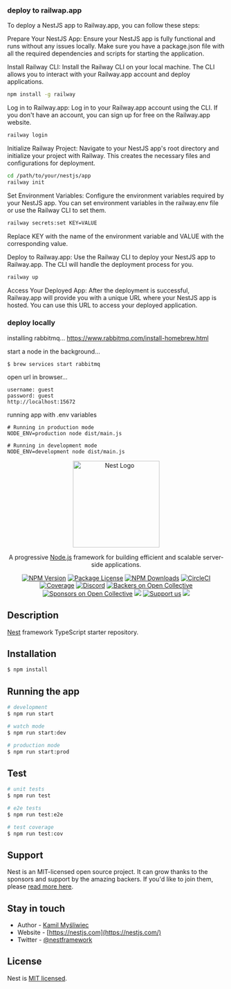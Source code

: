 
### deploy to railwap.app
To deploy a NestJS app to Railway.app, you can follow these steps:

Prepare Your NestJS App:
Ensure your NestJS app is fully functional and runs without any issues locally. Make sure you have a package.json file with all the required dependencies and scripts for starting the application.

Install Railway CLI:
Install the Railway CLI on your local machine. The CLI allows you to interact with your Railway.app account and deploy applications.

```bash
npm install -g railway
```
Log in to Railway.app:
Log in to your Railway.app account using the CLI. If you don't have an account, you can sign up for free on the Railway.app website.

```bash
railway login
```
Initialize Railway Project:
Navigate to your NestJS app's root directory and initialize your project with Railway. This creates the necessary files and configurations for deployment.

```bash
cd /path/to/your/nestjs/app
railway init
```
Set Environment Variables:
Configure the environment variables required by your NestJS app. You can set environment variables in the railway.env file or use the Railway CLI to set them.

```bash
railway secrets:set KEY=VALUE
```
Replace KEY with the name of the environment variable and VALUE with the corresponding value.

Deploy to Railway.app:
Use the Railway CLI to deploy your NestJS app to Railway.app. The CLI will handle the deployment process for you.
```bash
railway up
```
Access Your Deployed App:
After the deployment is successful, Railway.app will provide you with a unique URL where your NestJS app is hosted. You can use this URL to access your deployed application.

### deploy locally
installing rabbitmq...
https://www.rabbitmq.com/install-homebrew.html

start a node in the background...
```
$ brew services start rabbitmq
```

open url in browser...
```
username: guest
password: guest
http://localhost:15672
```

running app with .env variables
```
# Running in production mode
NODE_ENV=production node dist/main.js

# Running in development mode
NODE_ENV=development node dist/main.js
```

<p align="center">
  <a href="http://nestjs.com/" target="blank"><img src="https://nestjs.com/img/logo-small.svg" width="200" alt="Nest Logo" /></a>
</p>

[circleci-image]: https://img.shields.io/circleci/build/github/nestjs/nest/master?token=abc123def456
[circleci-url]: https://circleci.com/gh/nestjs/nest

  <p align="center">A progressive <a href="http://nodejs.org" target="_blank">Node.js</a> framework for building efficient and scalable server-side applications.</p>
    <p align="center">
<a href="https://www.npmjs.com/~nestjscore" target="_blank"><img src="https://img.shields.io/npm/v/@nestjs/core.svg" alt="NPM Version" /></a>
<a href="https://www.npmjs.com/~nestjscore" target="_blank"><img src="https://img.shields.io/npm/l/@nestjs/core.svg" alt="Package License" /></a>
<a href="https://www.npmjs.com/~nestjscore" target="_blank"><img src="https://img.shields.io/npm/dm/@nestjs/common.svg" alt="NPM Downloads" /></a>
<a href="https://circleci.com/gh/nestjs/nest" target="_blank"><img src="https://img.shields.io/circleci/build/github/nestjs/nest/master" alt="CircleCI" /></a>
<a href="https://coveralls.io/github/nestjs/nest?branch=master" target="_blank"><img src="https://coveralls.io/repos/github/nestjs/nest/badge.svg?branch=master#9" alt="Coverage" /></a>
<a href="https://discord.gg/G7Qnnhy" target="_blank"><img src="https://img.shields.io/badge/discord-online-brightgreen.svg" alt="Discord"/></a>
<a href="https://opencollective.com/nest#backer" target="_blank"><img src="https://opencollective.com/nest/backers/badge.svg" alt="Backers on Open Collective" /></a>
<a href="https://opencollective.com/nest#sponsor" target="_blank"><img src="https://opencollective.com/nest/sponsors/badge.svg" alt="Sponsors on Open Collective" /></a>
  <a href="https://paypal.me/kamilmysliwiec" target="_blank"><img src="https://img.shields.io/badge/Donate-PayPal-ff3f59.svg"/></a>
    <a href="https://opencollective.com/nest#sponsor"  target="_blank"><img src="https://img.shields.io/badge/Support%20us-Open%20Collective-41B883.svg" alt="Support us"></a>
  <a href="https://twitter.com/nestframework" target="_blank"><img src="https://img.shields.io/twitter/follow/nestframework.svg?style=social&label=Follow"></a>
</p>
  <!--[![Backers on Open Collective](https://opencollective.com/nest/backers/badge.svg)](https://opencollective.com/nest#backer)
  [![Sponsors on Open Collective](https://opencollective.com/nest/sponsors/badge.svg)](https://opencollective.com/nest#sponsor)-->

## Description

[Nest](https://github.com/nestjs/nest) framework TypeScript starter repository.

## Installation

```bash
$ npm install
```

## Running the app

```bash
# development
$ npm run start

# watch mode
$ npm run start:dev

# production mode
$ npm run start:prod
```

## Test

```bash
# unit tests
$ npm run test

# e2e tests
$ npm run test:e2e

# test coverage
$ npm run test:cov
```

## Support

Nest is an MIT-licensed open source project. It can grow thanks to the sponsors and support by the amazing backers. If you'd like to join them, please [read more here](https://docs.nestjs.com/support).

## Stay in touch

- Author - [Kamil Myśliwiec](https://kamilmysliwiec.com)
- Website - [https://nestjs.com](https://nestjs.com/)
- Twitter - [@nestframework](https://twitter.com/nestframework)

## License

Nest is [MIT licensed](LICENSE).
